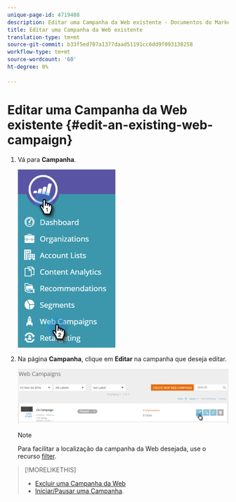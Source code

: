 ```yaml
---
unique-page-id: 4719408
description: Editar uma Campanha da Web existente - Documentos do Marketing - Documentação do produto
title: Editar uma Campanha da Web existente
translation-type: tm+mt
source-git-commit: b33f5ed707a1377daad51191cc6dd9f093138258
workflow-type: tm+mt
source-wordcount: '60'
ht-degree: 0%

---
```



# Editar uma Campanha da Web existente {#edit-an-existing-web-campaign}

1. Vá para **Campanha**.

   ![](assets/image2016-8-18-16-3a15-3a14.png)

1. Na página **Campanha**, clique em **Editar** na campanha que deseja editar.

   ![](assets/web-campaigns-1-edit-hand.png)

   >[!NOTE]
   >
   >Para facilitar a localização da campanha da Web desejada, use o recurso [filter](/help/marketo/product-docs/web-personalization/working-with-web-campaigns/filter-web-campaigns.md).

>[!MORELIKETHIS]
>
>* [Excluir uma Campanha da Web](/help/marketo/product-docs/web-personalization/working-with-web-campaigns/delete-a-web-campaign.md)
>* [Iniciar/Pausar uma Campanha](/help/marketo/product-docs/web-personalization/working-with-web-campaigns/launch-pause-a-web-campaign.md).

